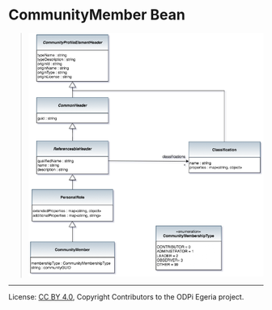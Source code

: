 <!-- SPDX-License-Identifier: CC-BY-4.0 -->
<!-- Copyright Contributors to the ODPi Egeria project. -->


# CommunityMember Bean


> ![UML](community-profile-beans-CommunityMember.png)




----
License: [CC BY 4.0](https://creativecommons.org/licenses/by/4.0/),
Copyright Contributors to the ODPi Egeria project.